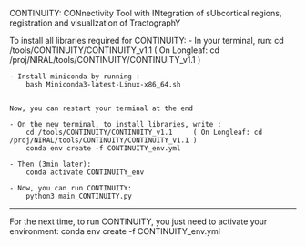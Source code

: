CONTINUITY: CONnectivity Tool with INtegration of sUbcortical regions, registration and visualIzation of TractographY


To install all libraries required for CONTINUITY: 
	- In your terminal, run:
		cd /tools/CONTINUITY/CONTINUITY_v1.1     ( On Longleaf: cd /proj/NIRAL/tools/CONTINUITY/CONTINUITY_v1.1 ) 

	- Install miniconda by running : 
		bash Miniconda3-latest-Linux-x86_64.sh


	Now, you can restart your terminal at the end

	- On the new terminal, to install libraries, write :
		cd /tools/CONTINUITY/CONTINUITY_v1.1     ( On Longleaf: cd /proj/NIRAL/tools/CONTINUITY/CONTINUITY_v1.1 ) 
		conda env create -f CONTINUITY_env.yml

	- Then (3min later): 
		conda activate CONTINUITY_env

	- Now, you can run CONTINUITY: 
		python3 main_CONTINUITY.py


--------------------------------------------------------------------------------------------------------------------
For the next time, to run CONTINUITY, you just need to activate your environment:
	conda env create -f CONTINUITY_env.yml
